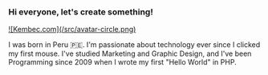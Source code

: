 ### Hi everyone, let's create something!

<a style="text-align:center" href="https://kembec.com" target="_blank">
    ![Kembec.com](/src/avatar-circle.png)
</a>

I was born in Peru 🇵🇪. I'm passionate about technology ever since I clicked my first mouse. I've studied Marketing and Graphic Design, and I've been Programming since 2009 when I wrote my first "Hello World" in PHP.